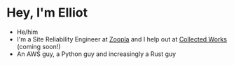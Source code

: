 # Hey, I'm Elliot

- He/him
- I'm a Site Reliability Engineer at [Zoopla](https://zoopla.co.uk) and I help out at [Collected Works](https://collectedworks.shop) (coming soon!)
- An AWS guy, a Python guy and increasingly a Rust guy

